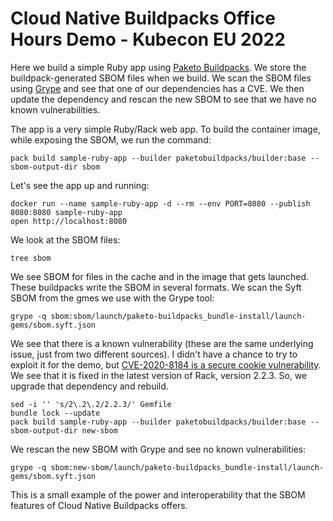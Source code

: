 # Cloud Native Buildpacks Office Hours Demo - Kubecon EU 2022

Here we build a simple Ruby app using [Paketo Buildpacks](https://paketo.io/).
We store the buildpack-generated SBOM files when we build.
We scan the SBOM files using [Grype](https://github.com/anchore/grype) and see that one of our dependencies has a CVE.
We then update the dependency and rescan the new SBOM to see that we have no known vulnerabilities.

The app is a very simple Ruby/Rack web app.
To build the container image, while exposing the SBOM, we run the command:

```
pack build sample-ruby-app --builder paketobuildpacks/builder:base --sbom-output-dir sbom
```

Let's see the app up and running:

```
docker run --name sample-ruby-app -d --rm --env PORT=8080 --publish 8080:8080 sample-ruby-app
open http://localhost:8080
```

We look at the SBOM files:

```
tree sbom
```

We see SBOM for files in the cache and in the image that gets launched.
These buildpacks write the SBOM in several formats.
We scan the Syft SBOM from the gmes we use with the Grype tool:

```
grype -q sbom:sbom/launch/paketo-buildpacks_bundle-install/launch-gems/sbom.syft.json
```

We see that there is a known vulnerability (these are the same underlying issue, just from two different sources).
I didn't have a chance to try to exploit it for the demo, but [CVE-2020-8184 is a secure cookie vulnerability](https://nvd.nist.gov/vuln/detail/CVE-2020-8184).
We see that it is fixed in the latest version of Rack, version 2.2.3.
So, we upgrade that dependency and rebuild.

```
sed -i '' 's/2\.2\.2/2.2.3/' Gemfile
bundle lock --update
pack build sample-ruby-app --builder paketobuildpacks/builder:base --sbom-output-dir new-sbom
```

We rescan the new SBOM with Grype and see no known vulnerabilities:

```
grype -q sbom:new-sbom/launch/paketo-buildpacks_bundle-install/launch-gems/sbom.syft.json
```

This is a small example of the power and interoperability that the SBOM features of Cloud Native Buildpacks offers.
